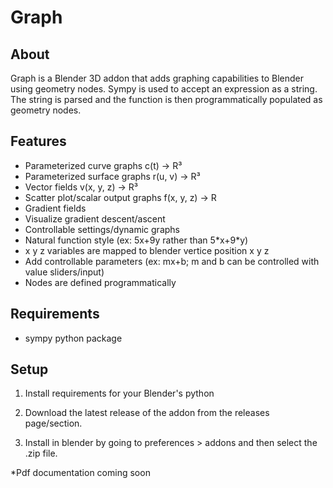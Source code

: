 # Graph

## About
 Graph is a Blender 3D addon that adds graphing capabilities to Blender using geometry nodes. Sympy is used to accept an expression as a string. The string is parsed and the function is then programmatically populated as geometry nodes. 

## Features
 - Parameterized curve graphs c(t) -> R³
 - Parameterized surface graphs r(u, v) -> R³
 - Vector fields v(x, y, z) -> R³
 - Scatter plot/scalar output graphs f(x, y, z) -> R
 - Gradient fields
 - Visualize gradient descent/ascent
 - Controllable settings/dynamic graphs
 - Natural function style (ex: 5x+9y rather than 5\*x+9\*y)
 - x y z variables are mapped to blender vertice position x y z
 - Add controllable parameters (ex: mx+b; m and b can be controlled with value sliders/input)
 - Nodes are defined programmatically

## Requirements
 - sympy python package

## Setup
 1. Install requirements for your Blender's python

 2. Download the latest release of the addon from the releases page/section.

 3. Install in blender by going to preferences > addons and then select the .zip file.

*Pdf documentation coming soon
